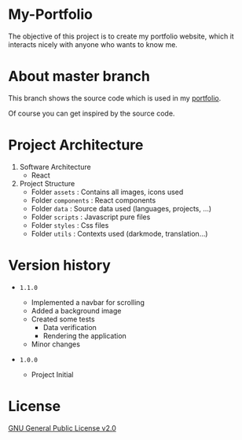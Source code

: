 # My-Portfolio

The objective of this project is to create my portfolio website, which it interacts nicely with anyone who wants to know me.

# About master branch

This branch shows the source code which is used in my [portfolio](https://bsoulmindy.github.io/My-Portfolio/).

Of course you can get inspired by the source code.

# Project Architecture

1. Software Architecture
    - React
2. Project Structure
    - Folder `assets` : Contains all images, icons used
    - Folder `components` : React components
    - Folder `data` : Source data used (languages, projects, ...)
    - Folder `scripts` : Javascript pure files
    - Folder `styles` : Css files
    - Folder `utils` : Contexts used (darkmode, translation...)

# Version history

-   `1.1.0`

    -   Implemented a navbar for scrolling
    -   Added a background image
    -   Created some tests
        -   Data verification
        -   Rendering the application
    -   Minor changes

-   `1.0.0`
    -   Project Initial

# License

[GNU General Public License v2.0](LICENSE.md)
